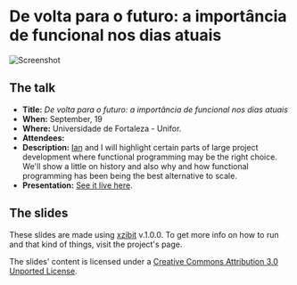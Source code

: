 # De volta para o futuro: a importância de funcional nos dias atuais

![Screenshot](src/images/meta/screenhsot.png)

## The talk

- **Title:** *De volta para o futuro: a importância de funcional nos dias atuais*
- **When:** September, 19
- **Where:** Universidade de Fortaleza - Unifor.
- **Attendees:**
- **Description:** [Ian](https://github.com/IanRamosC) and I will highlight certain parts of large project development where functional programming may be the right choice. We'll show a little on history and also why and how functional programming has been being the best alternative to scale.
- **Presentation:** [See it live here](http://mabrasil.github.io/talks/2015/unidev/).

## The slides

These slides are made using [xzibit](https://github.com/mabrasil/xzibit) v.1.0.0. To get more info on how to run and that kind of things, visit the project's page.

The slides' content is licensed under a [Creative Commons Attribution 3.0 Unported License](http://creativecommons.org/licenses/by/3.0/deed.en_GB).
